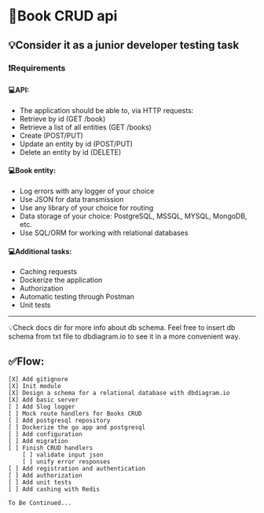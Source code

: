 #  🚀Book CRUD api
## 💡Consider it as a junior developer testing task

### ❗Requirements
#### 💻API:
- The application should be able to, via HTTP requests:
- Retrieve by id (GET /book)
- Retrieve a list of all entities (GET /books)
- Create (POST/PUT)
- Update an entity by id (POST/PUT)
- Delete an entity by id (DELETE)

#### 💻Book entity:
- Log errors with any logger of your choice 
- Use JSON for data transmission 
- Use any library of your choice for routing
- Data storage of your choice: PostgreSQL, MSSQL, MYSQL, MongoDB, etc.
- Use SQL/ORM for working with relational databases

#### 💻Additional tasks:
- Caching requests
- Dockerize the application
- Authorization
- Automatic testing through Postman
- Unit tests

---
💡Check docs dir for more info about db schema. 
Feel free to insert db schema from txt file to dbdiagram.io to see it in a more convenient way.

## ✅Flow:
```
[X] Add gitignore
[X] Init module  
[X] Design a schema for a relational database with dbdiagram.io  
[X] Add basic server  
[ ] Add Slog logger  
[ ] Mock route handlers for Books CRUD  
[ ] Add postgresql repository  
[ ] Dockerize the go app and postgresql  
[ ] Add configuration  
[ ] Add migration  
[ ] Finish CRUD handlers
    [ ] validate input json  
    [ ] unify error responses  
[ ] Add registration and authentication    
[ ] Add authorization  
[ ] Add unit tests  
[ ] Add cashing with Redis  

To Be Continued...
```